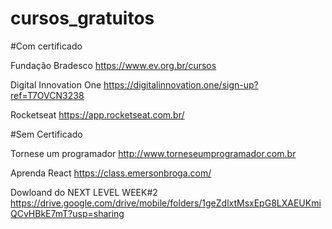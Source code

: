 # cursos_gratuitos

#Com certificado 

Fundação Bradesco
https://www.ev.org.br/cursos

Digital Innovation One 
https://digitalinnovation.one/sign-up?ref=T7OVCN3238

Rocketseat
https://app.rocketseat.com.br/ 


#Sem Certificado 

Tornese um programador
http://www.torneseumprogramador.com.br

Aprenda React
https://class.emersonbroga.com/

Dowloand do NEXT LEVEL WEEK#2
https://drive.google.com/drive/mobile/folders/1geZdlxtMsxEpG8LXAEUKmiQCvHBkE7mT?usp=sharing
